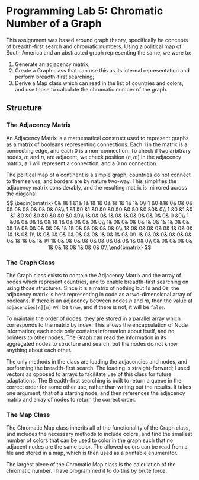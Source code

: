 # Programming Lab 5: Chromatic Number of a Graph

This assignment was based around graph theory, specifically he concepts of breadth-first search and chromatic numbers.  Using a political map of South America and an abstracted graph representing the same, we were to:

1. Generate an adjacency matrix;
2. Create a Graph class that can use this as its internal representation and perform breadth-first searching;
3. Derive a Map class which can read in the list of countries and colors, and use those to calculate the chromatic number of the graph.

## Structure

### The Adjacency Matrix

An Adjacency Matrix is a mathematical construct used to represent graphs as a matrix of booleans representing connections.  Each 1 in the matrix is a connecting edge, and each 0 is a non-connection.  To check if two arbitrary nodes, $m$ and $n$, are adjacent, we check position $(n,m)$ in the adjacency matrix; a 1 will represent a connection, and a 0 no connection.

The political map of a continent is a simple graph; countries do not connect to themselves, and borders are by nature two-way.  This simplifies the adjacency matrix considerably, and the resulting matrix is mirrored across the diagonal:
$$
\begin{bmatrix}
0& 1& 1 &1& 1& 1& 1& 0& 1& 1& 1& 1& 0\\
1 &0 &1& 0& 0& 0& 0& 0& 0& 0& 0& 0& 0&\\
1 &1 &0 &1 &0 &0 &0 &0 &0 &0 &0 &0& 0\\
1 &0 &1 &0 &1 &0 &0 &0 &0 &0 &0 &0 &0\\
1& 0& 0& 1& 0& 1& 0& 0& 0& 0& 0& 0 &0\\
1 &0& 0& 0& 1& 0& 1& 1& 0& 0& 0& 0& 0\\
1& 0& 0& 0& 0& 1& 0& 1& 1& 0& 0& 0& 1\\
0& 0& 0& 0& 0& 1& 1& 0& 0& 0& 0& 0& 0\\
1& 0& 0& 0& 0& 0& 1& 0& 0& 1& 1& 0& 1\\
1& 0& 0& 0& 0& 0& 0& 0& 1& 0& 1& 0& 0\\
1& 0& 0& 0& 0& 0& 0& 0& 1& 1& 0& 1& 1\\
1& 0& 0& 0& 0& 0& 0& 0& 0& 0& 1& 0& 0\\
0& 0& 0& 0& 0& 1& 0& 1& 0& 1& 0& 0& 0\\
\end{bmatrix}
$$

### The Graph Class

The Graph class exists to contain the Adjacency Matrix and the array of nodes which represent countries, and to enable breadth-first searching on using those structures.  Since it is a matrix of nothing but 1s and 0s, the adjacency matrix is best representing in code as a two-dimensional array of booleans.  If there is an adjacency between nodes $n$ and $m$, then the value at `adjacencies[n][m]` will be `true`, and if there is not, it will be `false`.

To maintain the order of nodes, they are stored in a parallel array which corresponds to the matrix by index.  This allows the encapsulation of Node information; each node only contains information about itself, and no pointers to other nodes.  The Graph can read the information in its aggregated nodes to structure and search, but the nodes do not know anything about each other.

The only methods in the class are loading the adjacencies and nodes, and performing the breadth-first search.  The loading is straight-forward; I used vectors as opposed to arrays to facilitate use of this class for future adaptations.  The Breadth-first searching is built to return a queue in the correct order for some other use, rather than writing out the results.  It takes one argument, that of a starting node, and then references the adjacency matrix and array of nodes to return the correct order.

### The Map Class

The Chromatic Map class inherits all of the functionality of the Graph class, and includes the necessary methods to include colors, and find the smallest number of colors that can be used to color in the graph such that no adjacent nodes are the same color.  The allowed colors can be read from a file and stored in a map, which is then used as a printable enumerator.

The largest piece of the Chromatic Map class is the calculation of the chromatic number.  I have programmed it to do this by brute force.

